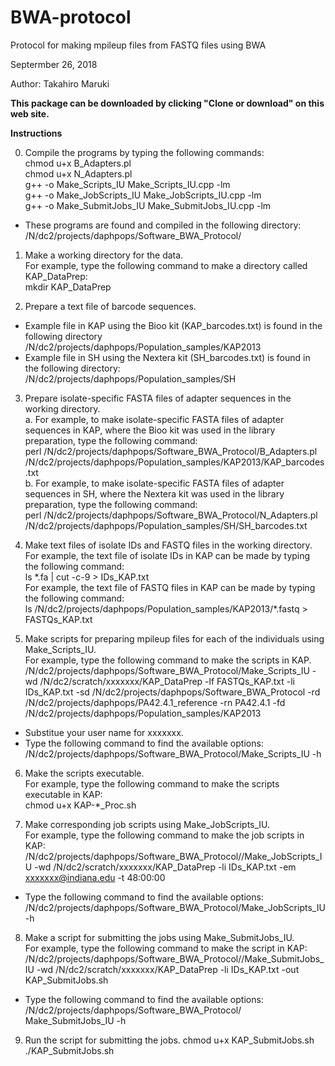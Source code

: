 # BWA-protocol
Protocol for making mpileup files from FASTQ files using BWA

Septermber 26, 2018

Author: Takahiro Maruki

**This package can be downloaded by clicking "Clone or download" on this web site.**

**Instructions**

0. Compile the programs by typing the following commands: <br />
chmod u+x B_Adapters.pl <br />
chmod u+x N_Adapters.pl <br />
g++ -o Make_Scripts_IU Make_Scripts_IU.cpp -lm <br />
g++ -o Make_JobScripts_IU Make_JobScripts_IU.cpp -lm <br />
g++ -o Make_SubmitJobs_IU Make_SubmitJobs_IU.cpp -lm <br />
- These programs are found and compiled in the following directory: <br />
/N/dc2/projects/daphpops/Software_BWA_Protocol/ <br />

1. Make a working directory for the data. <br />
For example, type the following command to make a directory called KAP_DataPrep: <br />
mkdir KAP_DataPrep <br />

2. Prepare a text file of barcode sequences. <br />
- Example file in KAP using the Bioo kit (KAP_barcodes.txt) is found in the following directory <br />
/N/dc2/projects/daphpops/Population_samples/KAP2013 <br />
- Example file in SH using the Nextera kit (SH_barcodes.txt) is found in the following directory: <br />
/N/dc2/projects/daphpops/Population_samples/SH <br />

3. Prepare isolate-specific FASTA files of adapter sequences in the working directory. <br />
a. For example, to make isolate-specific FASTA files of adapter sequences in KAP, where the Bioo kit was used in the library preparation, type the following command: <br />
perl /N/dc2/projects/daphpops/Software_BWA_Protocol/B_Adapters.pl /N/dc2/projects/daphpops/Population_samples/KAP2013/KAP_barcodes.txt <br />
b. For example, to make isolate-specific FASTA files of adapter sequences in SH, where the Nextera kit was used in the library preparation, type the following command: <br />
perl /N/dc2/projects/daphpops/Software_BWA_Protocol/N_Adapters.pl /N/dc2/projects/daphpops/Population_samples/SH/SH_barcodes.txt <br />

4. Make text files of isolate IDs and FASTQ files in the working directory. <br />
For example, the text file of isolate IDs in KAP can be made by typing the following command: <br />
ls \*.fa | cut -c-9 > IDs_KAP.txt <br />
For example, the text file of FASTQ files in KAP can be made by typing the following command: <br />
ls /N/dc2/projects/daphpops/Population_samples/KAP2013/\*.fastq > FASTQs_KAP.txt <br />

5. Make scripts for preparing mpileup files for each of the individuals using Make_Scripts_IU. <br />
For example, type the following command to make the scripts in KAP. <br />
/N/dc2/projects/daphpops/Software_BWA_Protocol/Make_Scripts_IU -wd /N/dc2/scratch/xxxxxxx/KAP_DataPrep -lf FASTQs_KAP.txt -li IDs_KAP.txt -sd /N/dc2/projects/daphpops/Software_BWA_Protocol -rd /N/dc2/projects/daphpops/PA42.4.1_reference -rn PA42.4.1 -fd /N/dc2/projects/daphpops/Population_samples/KAP2013 <br />
- Substitue your user name for xxxxxxx. <br />
- Type the following command to find the available options: <br />
/N/dc2/projects/daphpops/Software_BWA_Protocol/Make_Scripts_IU -h

6. Make the scripts executable. <br />
For example, type the following command to make the scripts executable in KAP: <br />
chmod u+x KAP-\*_Proc.sh <br />

7. Make corresponding job scripts using Make_JobScripts_IU. <br />
For example, type the following command to make the job scripts in KAP: <br />
/N/dc2/projects/daphpops/Software_BWA_Protocol//Make_JobScripts_IU -wd /N/dc2/scratch/xxxxxxx/KAP_DataPrep -li IDs_KAP.txt -em xxxxxxx@indiana.edu -t 48:00:00 <br />
- Type the following command to find the available options: <br />
/N/dc2/projects/daphpops/Software_BWA_Protocol/Make_JobScripts_IU -h <br />

8. Make a script for submitting the jobs using Make_SubmitJobs_IU. <br />
For example, type the following command to make the script in KAP: <br />
/N/dc2/projects/daphpops/Software_BWA_Protocol//Make_SubmitJobs_IU -wd /N/dc2/scratch/xxxxxxx/KAP_DataPrep -li IDs_KAP.txt -out KAP_SubmitJobs.sh <br />
- Type the following command to find the available options: <br />
/N/dc2/projects/daphpops/Software_BWA_Protocol/ Make_SubmitJobs_IU -h <br />

9. Run the script for submitting the jobs.
chmod u+x KAP_SubmitJobs.sh <br />
./KAP_SubmitJobs.sh <br />
